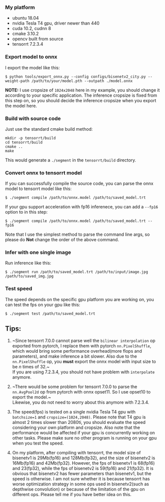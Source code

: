 
### My platform

* ubuntu 18.04
* nvidia Tesla T4 gpu, driver newer than 440
* cuda 10.2, cudnn 8
* cmake 3.10.2
* opencv built from source
* tensorrt 7.2.3.4


### Export model to onnx
I export the model like this:  
```
$ python tools/export_onnx.py --config configs/bisenetv2_city.py --weight-path /path/to/your/model.pth --outpath ./model.onnx 
```

**NOTE:** I use cropsize of `1024x2048` here in my example, you should change it according to your specific application. The inference cropsize is fixed from this step on, so you should decide the inference cropsize when you export the model here.

### Build with source code
Just use the standard cmake build method:  
```
mkdir -p tensorrt/build
cd tensorrt/build
cmake ..
make
```
This would generate a `./segment` in the `tensorrt/build` directory.


### Convert onnx to tensorrt model
If you can successfully compile the source code, you can parse the onnx model to tensorrt model like this:  
```
$ ./segment compile /path/to/onnx.model /path/to/saved_model.trt
```
If your gpu support acceleration with fp16 inferenece, you can add a `--fp16` option to in this step:  
```
$ ./segment compile /path/to/onnx.model /path/to/saved_model.trt --fp16
```
Note that I use the simplest method to parse the command line args, so please do **Not** change the order of the above command.  


### Infer with one single image
Run inference like this:   
```
$ ./segment run /path/to/saved_model.trt /path/to/input/image.jpg /path/to/saved_img.jpg
```

### Test speed  
The speed depends on the specific gpu platform you are working on, you can test the fps on your gpu like this:  
```
$ ./segment test /path/to/saved_model.trt
```


## Tips:  
1. ~Since tensorrt 7.0.0 cannot parse well the `bilinear interpolation` op exported from pytorch, I replace them with pytorch `nn.PixelShuffle`, which would bring some performance overhead(more flops and parameters), and make inference a bit slower. Also due to the `nn.PixelShuffle` op, you **must** export the onnx model with input size to be *n* times of 32.~   
If you are using 7.2.3.4, you should not have problem with `interpolate` anymore.

2. ~There would be some problem for tensorrt 7.0.0 to parse the `nn.AvgPool2d` op from pytorch with onnx opset11. So I use opset10 to export the model.~  
Likewise, you do not need to worry about this anymore with 7.2.3.4.

3. The speed(fps) is tested on a single nvidia Tesla T4 gpu with `batchsize=1` and `cropsize=(1024,2048)`. Please note that T4 gpu is almost 2 times slower than 2080ti, you should evaluate the speed considering your own platform and cropsize. Also note that the performance would be affected if your gpu is concurrently working on other tasks. Please make sure no other program is running on your gpu when you test the speed.

4. On my platform, after compiling with tensorrt, the model size of bisenetv1 is 29Mb(fp16) and 128Mb(fp32), and the size of bisenetv2 is 16Mb(fp16) and 42Mb(fp32). However, the fps of bisenetv1 is 68(fp16) and 23(fp32), while the fps of bisenetv2 is 59(fp16) and 21(fp32). It is obvious that bisenetv2 has fewer parameters than bisenetv1, but the speed is otherwise. I am not sure whether it is because tensorrt has worse optimization strategy in some ops used in bisenetv2(such as depthwise convolution) or because of the limitation of the gpu on different ops. Please tell me if you have better idea on this.  

